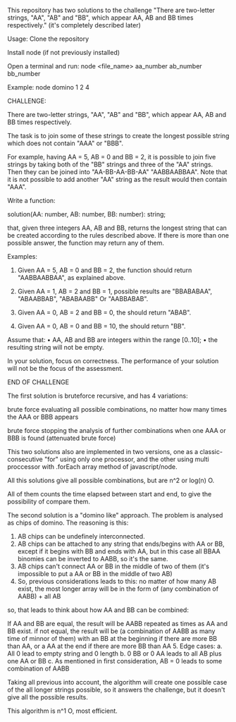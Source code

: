 This repository has two solutions to the challenge "There are two-letter strings, "AA", "AB" and "BB", which appear AA, AB and BB times respectively." (it's completely described later)

Usage:
Clone the repository

Install node (if not previously installed)

Open a terminal and run: node <file_name> aa_number ab_number bb_number

Example: node domino 1 2 4


CHALLENGE:

There are two-letter strings, "AA", "AB" and "BB", which appear AA, AB and BB times respectively.

The task is to join some of these strings to create the longest possible string which does not contain "AAA" or "BBB".

For example, having AA = 5, AB = 0 and BB = 2, it is possible to join five strings by taking both of the "BB" strings and three of the "AA" strings. Then they can be joined into "AA-BB-AA-BB-AA" "AABBAABBAA". Note that it is not possible to add another "AA" string as the result would then contain "AAA".


Write a function:

 solution(AA: number, AB: number, BB: number): string;

that, given three integers AA, AB and BB, returns the longest string that can be created according to the rules described above. If there is more than one possible answer, the function may return any of them.

Examples: 
1. Given AA = 5, AB = 0 and BB = 2, the function should return "AABBAABBAA", as explained above.

2. Given AA = 1, AB = 2 and BB = 1, possible results are "BBABABAA", "ABAABBAB", "ABABAABB" Or "AABBABAB".

3. Given AA = 0, AB = 2 and BB = 0, the  should return "ABAB".

4. Given AA = 0, AB = 0 and BB = 10, the  should return "BB".

Assume that: 
• AA, AB and BB are integers within the range [0..10];
• the resulting string will not be empty.

In your solution, focus on correctness. The performance of your solution will not be the focus of the assessment.

END OF CHALLENGE


The first solution is bruteforce recursive, and has 4 variations:

brute force evaluating all possible combinations, no matter how many times the AAA or BBB appears

brute force stopping the analysis of further combinations when one AAA or BBB is found (attenuated brute force)

This two solutions also are implemented in two versions, one as a classic-consecutive "for" using only one processor, and the other using multi proccessor with .forEach array method of javascript/node.

All this solutions give all possible combinations, but are n^2 or log(n) O.

All of them counts the time elapsed between start and end, to give the possibility of compare them.


The second solution is a "domino like" approach. The problem is analysed as chips of domino. The reasoning is this:

1. AB chips can be undefinely interconnected.
2. AB chips can be attached to any string that ends/begins with AA or BB, except if it begins with BB and ends with AA, but in this case all BBAA binomies can be inverted to AABB, so it's the same.
3. AB chips can't connect AA or BB in the middle of two of them (it's impossible to put a AA or BB in the middle of two AB)
4. So, previous considerations leads to this: no matter of how many AB exist, the most longer array will be in the form of 
(any combination of AABB) + all AB

so, that leads to think about how AA and BB can be combined:

If AA and BB are equal, the result will be AABB repeated as times as AA and BB exist.
if not equal, the result will be (a combination of AABB as many time of minnor of them) with an BB at the beginning if there are more BB than AA, or a AA at the end if there are more BB than AA
5. Edge cases:
    a. All 0 lead to empty string and 0 length
    b. 0 BB or 0 AA leads to all AB plus one AA or BB
    c. As mentioned in first consideration, AB = 0 leads to some combination of AABB

Taking all previous into account, the algorithm will create one possible case of the all longer strings possible, so it answers the challenge, but it doesn't give all the possible results.

This algorithm is n^1 O, most efficient.